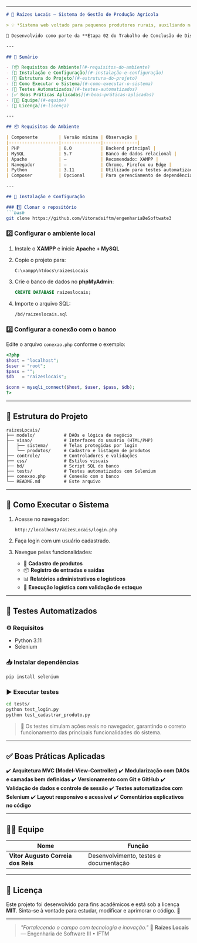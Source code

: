 

---

````markdown
# 🌱 Raízes Locais — Sistema de Gestão de Produção Agrícola

> 💡 *Sistema web voltado para pequenos produtores rurais, auxiliando na gestão de entradas e saídas de produtos agrícolas, controle de estoque, validação administrativa e execução logística.*

📘 Desenvolvido como parte da **Etapa 02 do Trabalho de Conclusão de Disciplina (TCD)** da matéria **Engenharia de Software III (ESOF 3)**.

---

## 🧩 Sumário

- [📦 Requisitos do Ambiente](#-requisitos-do-ambiente)
- [🔧 Instalação e Configuração](#-instalação-e-configuração)
- [📁 Estrutura do Projeto](#-estrutura-do-projeto)
- [🚀 Como Executar o Sistema](#-como-executar-o-sistema)
- [🧪 Testes Automatizados](#-testes-automatizados)
- [✅ Boas Práticas Aplicadas](#-boas-práticas-aplicadas)
- [👨‍💻 Equipe](#-equipe)
- [💚 Licença](#-licença)

---

## 📦 Requisitos do Ambiente

| Componente        | Versão mínima | Observação |
|-------------------|---------------|-------------|
| PHP               | 8.0           | Backend principal |
| MySQL             | 5.7           | Banco de dados relacional |
| Apache            | —             | Recomendado: XAMPP |
| Navegador         | —             | Chrome, Firefox ou Edge |
| Python            | 3.11          | Utilizado para testes automatizados (Selenium) |
| Composer          | Opcional      | Para gerenciamento de dependências PHP |

---

## 🔧 Instalação e Configuração

### 1️⃣ Clonar o repositório
```bash
git clone https://github.com/Vitoradsiftm/engenhariaDeSoftwate3
````

### 2️⃣ Configurar o ambiente local

1. Instale o **XAMPP** e inicie **Apache + MySQL**
2. Copie o projeto para:

   ```
   C:\xampp\htdocs\raizesLocais
   ```
3. Crie o banco de dados no **phpMyAdmin**:

   ```sql
   CREATE DATABASE raizeslocais;
   ```
4. Importe o arquivo SQL:

   ```
   /bd/raizeslocais.sql
   ```

### 3️⃣ Configurar a conexão com o banco

Edite o arquivo `conexao.php` conforme o exemplo:

```php
<?php
$host = "localhost";
$user = "root";
$pass = "";
$db   = "raizeslocais";

$conn = mysqli_connect($host, $user, $pass, $db);
?>
```

---

## 📁 Estrutura do Projeto

```
raizesLocais/
├── modelo/           # DAOs e lógica de negócio
├── visao/            # Interfaces do usuário (HTML/PHP)
│   ├── sistema/      # Telas protegidas por login
│   └── produtos/     # Cadastro e listagem de produtos
├── controle/         # Controladores e validações
├── css/              # Estilos visuais
├── bd/               # Script SQL do banco
├── tests/            # Testes automatizados com Selenium
├── conexao.php       # Conexão com o banco
└── README.md         # Este arquivo
```

---

## 🚀 Como Executar o Sistema

1. Acesse no navegador:

   ```
   http://localhost/raizesLocais/login.php
   ```

2. Faça login com um usuário cadastrado.

3. Navegue pelas funcionalidades:

   * 🧺 **Cadastro de produtos**
   * 📦 **Registro de entradas e saídas**
   * 📊 **Relatórios administrativos e logísticos**
   * 🚚 **Execução logística com validação de estoque**

---

## 🧪 Testes Automatizados

### ⚙️ Requisitos

* Python 3.11
* Selenium

### 📥 Instalar dependências

```bash
pip install selenium
```

### ▶️ Executar testes

```bash
cd tests/
python test_login.py
python test_cadastrar_produto.py
```

> 💬 Os testes simulam ações reais no navegador, garantindo o correto funcionamento das principais funcionalidades do sistema.

---

## ✅ Boas Práticas Aplicadas

✔️ **Arquitetura MVC (Model-View-Controller)**
✔️ **Modularização com DAOs e camadas bem definidas**
✔️ **Versionamento com Git e GitHub**
✔️ **Validação de dados e controle de sessão**
✔️ **Testes automatizados com Selenium**
✔️ **Layout responsivo e acessível**
✔️ **Comentários explicativos no código**

---

## 👨‍💻 Equipe

| Nome                               | Função                                 |
| ---------------------------------- | -------------------------------------- |
| **Vitor Augusto Correia dos Reis** | Desenvolvimento, testes e documentação |

---

## 💚 Licença

Este projeto foi desenvolvido para fins acadêmicos e está sob a licença **MIT**.
Sinta-se à vontade para estudar, modificar e aprimorar o código. 🌿

---

> *"Fortalecendo o campo com tecnologia e inovação."* 🌾
> **Raízes Locais** — Engenharia de Software III • IFTM






